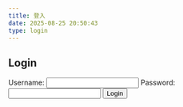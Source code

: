 ```yaml
---
title: 登入
date: 2025-08-25 20:50:43
type: login
---
```


<div class="login-container">
  <h2>Login</h2>
  <form id="login-form">
    <label for="username">Username:</label>
    <input type="text" id="username" name="username" required>
    <label for="password">Password:</label>
    <input type="password" id="password" name="password" required>
    <button type="submit">Login</button>
  </form>
  <p id="message"></p>
</div>

<script>
document.getElementById('login-form').addEventListener('submit', async (event) => {
  event.preventDefault(); // 阻止表單預設提交行為

  const username = document.getElementById('username').value;
  const password = document.getElementById('password').value;
  const messageEl = document.getElementById('message');

  try {
    const response = await fetch('http://localhost:4001/api/login', {
      method: 'POST',
      headers: {
        'Content-Type': 'application/json'
      },
      body: JSON.stringify({ username, password })
    });

    const data = await response.json();

    if (response.ok) {
      messageEl.style.color = 'green';
      messageEl.textContent = '登入成功！' + data.message;
      // 這裡可以導向其他頁面或儲存 token
    } else {
      messageEl.style.color = 'red';
      messageEl.textContent = '登入失敗：' + data.message;
    }
  } catch (error) {
    messageEl.style.color = 'red';
    messageEl.textContent = '連線錯誤，請稍後再試。';
    console.error('Error:', error);
  }
});
</script>
